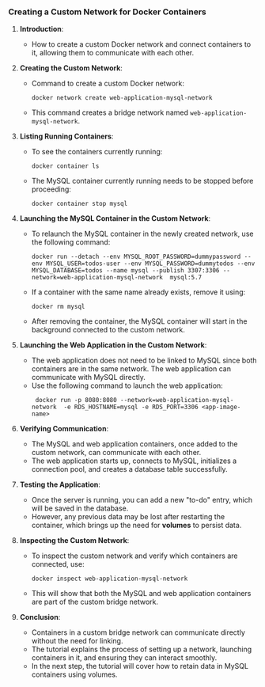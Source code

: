 ### **Creating a Custom Network for Docker Containers**

1. **Introduction**:
   - How to create a custom Docker network and connect containers to it, allowing them to communicate with each other.

2. **Creating the Custom Network**:
   - Command to create a custom Docker network:
     ```
     docker network create web-application-mysql-network
     ```
   - This command creates a bridge network named `web-application-mysql-network`.

3. **Listing Running Containers**:
   - To see the containers currently running:
     ```
     docker container ls
     ```
   - The MySQL container currently running needs to be stopped before proceeding:
     ```
     docker container stop mysql
     ```

4. **Launching the MySQL Container in the Custom Network**:
   - To relaunch the MySQL container in the newly created network, use the following command:
     ```
     docker run --detach --env MYSQL_ROOT_PASSWORD=dummypassword --env MYSQL_USER=todos-user --env MYSQL_PASSWORD=dummytodos --env MYSQL_DATABASE=todos --name mysql --publish 3307:3306 --network=web-application-mysql-network  mysql:5.7
     ```
   - If a container with the same name already exists, remove it using:
     ```
     docker rm mysql
     ```
   - After removing the container, the MySQL container will start in the background connected to the custom network.

5. **Launching the Web Application in the Custom Network**:
   - The web application does not need to be linked to MySQL since both containers are in the same network. The web application can communicate with MySQL directly.
   - Use the following command to launch the web application:
     ```
      docker run -p 8080:8080 --network=web-application-mysql-network  -e RDS_HOSTNAME=mysql -e RDS_PORT=3306 <app-image-name>

     ```

6. **Verifying Communication**:
   - The MySQL and web application containers, once added to the custom network, can communicate with each other.
   - The web application starts up, connects to MySQL, initializes a connection pool, and creates a database table successfully.

7. **Testing the Application**:
   - Once the server is running, you can add a new "to-do" entry, which will be saved in the database.
   - However, any previous data may be lost after restarting the container, which brings up the need for **volumes** to persist data.

8. **Inspecting the Custom Network**:
   - To inspect the custom network and verify which containers are connected, use:
     ```
     docker inspect web-application-mysql-network
     ```
   - This will show that both the MySQL and web application containers are part of the custom bridge network.

9. **Conclusion**:
   - Containers in a custom bridge network can communicate directly without the need for linking.
   - The tutorial explains the process of setting up a network, launching containers in it, and ensuring they can interact smoothly.
   - In the next step, the tutorial will cover how to retain data in MySQL containers using volumes.
